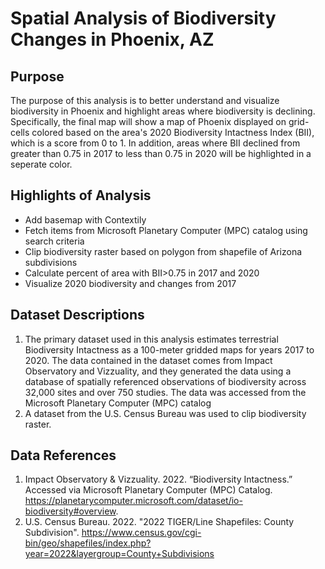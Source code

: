 # Spatial Analysis of Biodiversity Changes in Phoenix, AZ
## Purpose
The purpose of this analysis is to better understand and visualize biodiversity in Phoenix and highlight areas where biodiversity is declining. Specifically, the final map will show a map of Phoenix displayed on grid-cells colored based on the area's 2020 Biodiversity Intactness Index (BII), which is a score from 0 to 1. In addition, areas where BII declined from greater than 0.75 in 2017 to less than 0.75 in 2020 will be highlighted in a seperate color.

## Highlights of Analysis
- Add basemap with Contextily
- Fetch items from Microsoft Planetary Computer (MPC) catalog using search criteria
- Clip biodiversity raster based on polygon from shapefile of Arizona subdivisions
- Calculate percent of area with BII>0.75 in 2017 and 2020
- Visualize 2020 biodiversity and changes from 2017

## Dataset Descriptions
1. The primary dataset used in this analysis estimates terrestrial Biodiversity Intactness as a 100-meter gridded maps for years 2017 to 2020. The data contained in the dataset comes from Impact Observatory and Vizzuality, and they generated the data using a database of spatially referenced observations of biodiversity across 32,000 sites and over 750 studies. The data was accessed from the Microsoft Planetary Computer (MPC) catalog
2. A dataset from the U.S. Census Bureau was used to clip biodiversity raster.

## Data References
1. Impact Observatory & Vizzuality. 2022. “Biodiversity Intactness.” Accessed via Microsoft Planetary Computer (MPC) Catalog. https://planetarycomputer.microsoft.com/dataset/io-biodiversity#overview.
2. U.S. Census Bureau. 2022. "2022 TIGER/Line Shapefiles: County Subdivision". https://www.census.gov/cgi-bin/geo/shapefiles/index.php?year=2022&layergroup=County+Subdivisions
